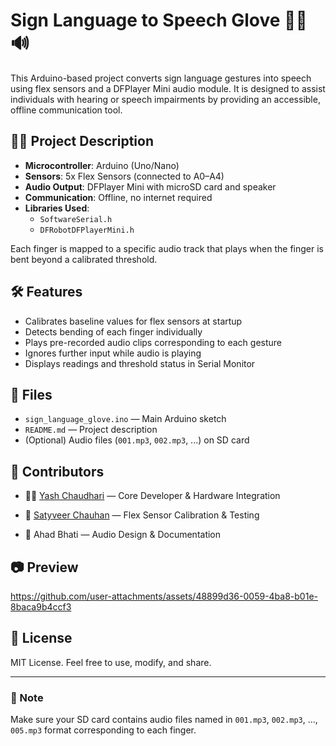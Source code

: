 # Sign Language to Speech Glove 🤖🧤🔊

This Arduino-based project converts sign language gestures into speech using flex sensors and a DFPlayer Mini audio module. It is designed to assist individuals with hearing or speech impairments by providing an accessible, offline communication tool.

## 👨‍💻 Project Description

- **Microcontroller**: Arduino (Uno/Nano)
- **Sensors**: 5x Flex Sensors (connected to A0–A4)
- **Audio Output**: DFPlayer Mini with microSD card and speaker
- **Communication**: Offline, no internet required
- **Libraries Used**:
  - `SoftwareSerial.h`
  - `DFRobotDFPlayerMini.h`

Each finger is mapped to a specific audio track that plays when the finger is bent beyond a calibrated threshold.

## 🛠️ Features

- Calibrates baseline values for flex sensors at startup
- Detects bending of each finger individually
- Plays pre-recorded audio clips corresponding to each gesture
- Ignores further input while audio is playing
- Displays readings and threshold status in Serial Monitor

## 📁 Files

- `sign_language_glove.ino` — Main Arduino sketch
- `README.md` — Project description
- (Optional) Audio files (`001.mp3`, `002.mp3`, ...) on SD card

## 🙋 Contributors

- 👨‍💻 [Yash Chaudhari](https://github.com/progyash) — Core Developer & Hardware Integration

- 🔧 [Satyveer Chauhan](https://github.com/satyveer2005) — Flex Sensor Calibration & Testing

- 🎨 Ahad Bhati — Audio Design & Documentation

## 📷 Preview

https://github.com/user-attachments/assets/48899d36-0059-4ba8-b01e-8baca9b4ccf3

## 📝 License

MIT License. Feel free to use, modify, and share.

---

### 📣 Note

Make sure your SD card contains audio files named in `001.mp3`, `002.mp3`, ..., `005.mp3` format corresponding to each finger.

